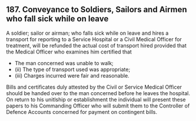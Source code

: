 ## 187. Conveyance to Soldiers, Sailors and Airmen who fall sick while on leave

A soldier; sailor or airman; who falls sick while on leave and hires a transport for reporting to a Service Hospital or a Civil  Medical Officer for treatment, will be refunded the actual cost of transport hired provided that the Medical Officer who examines him certified that

- The man concerned was unable to walk;
- (ii) The type of transport used was appropriate;
- (iii)   Charges incurred were fair and reasonable.

Bills and certificates duly attested by the Civil or Service Medical Officer should be handed over to the man concerned before he leaves the hospital. On return to his unitlship or establishment the individual will present these papers to his Commanding Officer who will submit them to the Controller of Defence Accounts concerned for payment on contingent bills.
